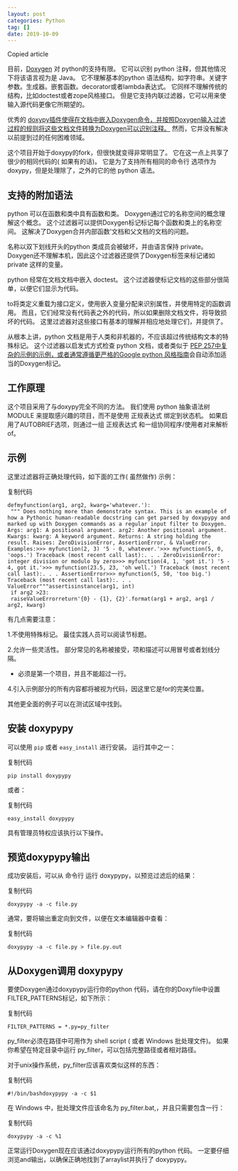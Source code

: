```yaml
---
layout: post
categories: Python
tag: []
date: 2019-10-09
---
```




Copied article 

目前，[Doxygen](http://www.stack.nl/~dimitri/doxygen/) 对 python的支持有限。 它可以识别 python 注释，但其他情况下将该语言视为是 Java。 它不理解基本的python 语法结构，如字符串。关键字参数。生成器。嵌套函数。decorator或者lambda表达式。 它同样不理解传统的结构，比如doctest或者zope风格接口。 但是它支持内联过滤器，它可以用来使输入源代码更像它所期望的。

优秀的 [doxypy插件使得在文档中嵌入Doxygen命令，并按照Doxygen输入过滤过程的规则将这些文档文件转换为Doxygen可以识别注释。](https://github.com/Feneric/doxypy) 然而，它并没有解决以前提到过的任何困难领域。

这个项目开始于doxypy的fork，但很快就变得非常明显了。 它在这一点上共享了很少的相同代码的( 如果有的话)。 它是为了支持所有相同的命令行 选项作为 doxypy，但是处理除了，之外的它的他 python 语法。



## 支持的附加语法

python 可以在函数和类中具有函数和类。 Doxygen通过它的名称空间的概念理解这个概念。 这个过滤器可以提供Doxygen标记标记每个函数和类上的名称空间。 这解决了Doxygen合并内部函数'文档和父文档的文档的问题。

名称以双下划线开头的python 类成员会被破坏，并由语言保持 private。 Doxygen还不理解本机，因此这个过滤器还提供了Doxygen标签来标记诸如 private 这样的变量。

python 经常在文档文档中嵌入 doctest。 这个过滤器使标记文档的这些部分很简单，以便它们显示为代码。

to将类定义重载为接口定义，使用嵌入变量分配来识别属性，并使用特定的函数调用。 而且，它们经常没有代码表之外的代码，所以如果删除文档文件，将导致损坏的代码。 这里过滤器对这些接口有基本的理解并相应地处理它们，并提供了。

从根本上讲，python 文档是用于人类和非机器的，不应该超过传统结构文本的特殊标记。 这个过滤器以启发式方式检查 python 文档，或者类似于 [PEP 257中复杂的示例的示例，或者通常遵循更严格的Google python 风格指南](http://www.python.org/dev/peps/pep-0257/)会自动添加适当的Doxygen标记。



## 工作原理

这个项目采用了与doxypy完全不同的方法。 我们使用 python 抽象语法树 MODULE 来提取感兴趣的项目，而不是使用 正规表达式 绑定到状态机。 如果启用了AUTOBRIEF选项，则通过一组 正规表达式 和一组协同程序/使用者对来解析 of。



## 示例

这里过滤器将正确处理代码，如下面的工作( 虽然做作) 示例：

复制代码

```
defmyfunction(arg1, arg2, kwarg='whatever.'):
 """ Does nothing more than demonstrate syntax. This is an example of how a Pythonic human-readable docstring can get parsed by doxypypy and marked up with Doxygen commands as a regular input filter to Doxygen. Args: arg1: A positional argument. arg2: Another positional argument. Kwargs: kwarg: A keyword argument. Returns: A string holding the result. Raises: ZeroDivisionError, AssertionError, & ValueError. Examples:>>> myfunction(2, 3) '5 - 0, whatever.'>>> myfunction(5, 0, 'oops.') Traceback (most recent call last):. . . ZeroDivisionError: integer division or modulo by zero>>> myfunction(4, 1, 'got it.') '5 - 4, got it.'>>> myfunction(23.5, 23, 'oh well.') Traceback (most recent call last):. . . AssertionError>>> myfunction(5, 50, 'too big.') Traceback (most recent call last):. . . ValueError"""assertisinstance(arg1, int)
 if arg2 >23:
 raiseValueErrorreturn'{0} - {1}, {2}'.format(arg1 + arg2, arg1 / arg2, kwarg)
```

有几点需要注意：

1.不使用特殊标记。 最佳实践人员可以阅读节标题。

2.允许一些灵活性。 部分常见的名称被接受，项和描述可以用冒号或者划线分隔。

- 必须是第一个项目，并且不能超过一行。

4.引入示例部分的所有内容都将被视为代码，因这里它是for的完美位置。

其他更全面的例子可以在测试区域中找到。



## 安装 doxypypy

可以使用 `pip` 或者 `easy_install` 进行安装。 运行其中之一：

复制代码

```
pip install doxypypy
```

或者：

复制代码

```
easy_install doxypypy
```

具有管理员特权应该执行以下操作。



## 预览doxypypy输出

成功安装后，可以从 命令行 运行 doxypypy，以预览过滤后的结果：

复制代码

```
doxypypy -a -c file.py
```

通常，要将输出重定向到文件，以便在文本编辑器中查看：

复制代码

```
doxypypy -a -c file.py > file.py.out
```



## 从Doxygen调用 doxypypy

要使Doxygen通过doxypypy运行你的python 代码，请在你的Doxyfile中设置FILTER_PATTERNS标记，如下所示：

复制代码

```
FILTER_PATTERNS = *.py=py_filter
```

py_filter必须在路径中可用作为 shell script ( 或者 Windows 批处理文件)。 如果你希望在特定目录中运行 py_filter，可以包括完整路径或者相对路径。

对于unix操作系统，py_filter应该喜欢类似这样的东西：

复制代码

```
#!/bin/bashdoxypypy -a -c $1
```

在 Windows 中，批处理文件应该命名为 py_filter.bat,，并且只需要包含一行：

复制代码

```
doxypypy -a -c %1
```

正常运行Doxygen现在应该通过doxypypy运行所有的python 代码。 一定要仔细浏览and输出，以确保正确地找到了arraylist并执行了 doxypypy。